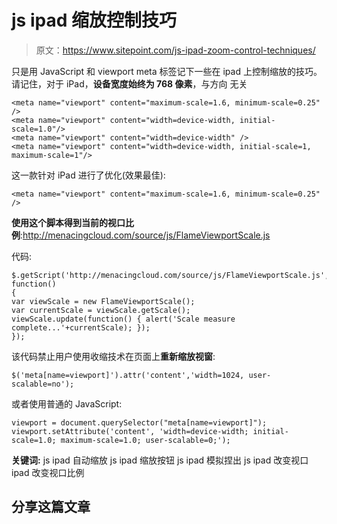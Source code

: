 # js ipad 缩放控制技巧

> 原文：<https://www.sitepoint.com/js-ipad-zoom-control-techniques/>

只是用 JavaScript 和 viewport meta 标签记下一些在 ipad 上控制缩放的技巧。请记住，对于 iPad，**设备宽度始终为 768 像素**，与方向
无关

```
<meta name="viewport" content="maximum-scale=1.6, minimum-scale=0.25" />
<meta name="viewport" content="width=device-width, initial-scale=1.0"/>
<meta name="viewport" content="width=device-width" />
<meta name="viewport" content="width=device-width, initial-scale=1, maximum-scale=1"/>
```

这一款针对 iPad 进行了优化(效果最佳):

```
<meta name="viewport" content="maximum-scale=1.6, minimum-scale=0.25" />
```

**使用这个脚本得到当前的视口比例**:http://menacingcloud.com/source/js/FlameViewportScale.js

代码:

```
$.getScript('http://menacingcloud.com/source/js/FlameViewportScale.js', function()
{
var viewScale = new FlameViewportScale();
var currentScale = viewScale.getScale();
viewScale.update(function() { alert('Scale measure complete...'+currentScale); });
});
```

该代码禁止用户使用收缩技术在页面上**重新缩放视窗**:

```
$('meta[name=viewport]').attr('content','width=1024, user-scalable=no');
```

或者使用普通的 JavaScript:

```
viewport = document.querySelector("meta[name=viewport]");
viewport.setAttribute('content', 'width=device-width; initial-scale=1.0; maximum-scale=1.0; user-scalable=0;');
```

**关键词:**
js ipad 自动缩放
js ipad 缩放按钮
js ipad 模拟捏出
js ipad 改变视口
ipad 改变视口比例

## 分享这篇文章